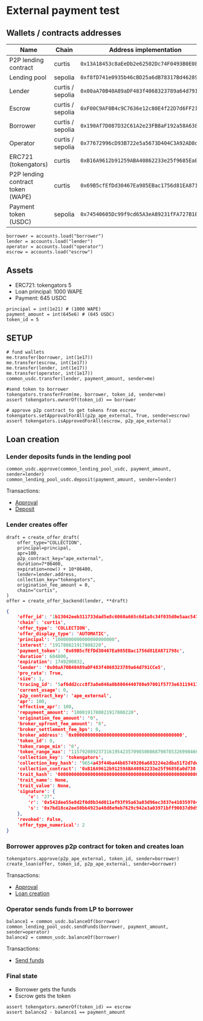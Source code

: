# External payment test


## Wallets / contracts addresses


| **Name**                          | **Chain**        | **Address implementation**                   |
| ---                               | ---              | ---                                          |
| P2P lending contract              | curtis           | `0x13A18453c8aEeDb2e62502Dc74F0493B0E081C9C` |
| Lending pool                      | sepolia          | `0xf8fD741e0935b46cBD25a6dB78317Bd462898BA3` |
| Lender                            | curtis / sepolia | `0x00aA70B40A89aDF483f4068323789a64d791CCe5` |
| Escrow                            | curtis / sepolia | `0xF00C9AF0B4c9C7636e12c80E4f22D7d6FF219475` |
| Borrower                          | curtis / sepolia | `0x190Af7D087D32C61A2e23FB8aF192a58A6385DD1` |
| Operator                          | curtis / sepolia | `0x77672996cD93B722e5a5673D404C3A92AD8dd1Fd` |
| ERC721 (tokengators)              | curtis           | `0xB16A9612b91259ABA40862233e25f9685Ea0d738` |
| P2P lending contract token (WAPE) | curtis           | `0x69B5cfEfDd30467Ea985EBac1756d81EA871798c` |
| Payment token (USDC)              | sepolia          | `0x74540605Dc99f9cd65A3eA89231fFA727B1049E2` |


```
borrower = accounts.load("borrower")
lender = accounts.load("lender")
operator = accounts.load("operator")
escrow = accounts.load("escrow")
```

## Assets

* ERC721: tokengators 5
* Loan principal: 1000 WAPE
* Payment: 645 USDC

```
principal = int(1e21) # (1000 WAPE)
payment_amount = int(645e6) # (645 USDC)
token_id = 5
```

## SETUP

```
# fund wallets
me.transfer(borrower, int(1e17))
me.transfer(escrow, int(1e17))
me.transfer(lender, int(1e17))
me.transfer(operator, int(1e17))
common_usdc.transfer(lender, payment_amount, sender=me)

#send token to borrower
tokengators.transferFrom(me, borrower, token_id, sender=me)
assert tokengators.ownerOf(token_id) == borrower

# approve p2p contract to get tokens from escrow
tokengators.setApprovalForAll(p2p_ape_external, True, sender=escrow)
assert tokengators.isApprovedForAll(escrow, p2p_ape_external)
```


## Loan creation

### Lender deposits funds in the lending pool

```
common_usdc.approve(common_lending_pool_usdc, payment_amount, sender=lender)
common_lending_pool_usdc.deposit(payment_amount, sender=lender)
```

Transactions:
* [Approval](https://sepolia.etherscan.io/tx/0x4e9a905f766f46d0946cedcf373d4c0ec140dce96493b5d8aa0e109e01f0977b)
* [Deposit](https://sepolia.etherscan.io/tx/0xe14d208b7edd1be8f72df7a77bbec90d5130073c703afe24fc5a0a42d278c8a7)

### Lender creates offer

```
draft = create_offer_draft(
    offer_type="COLLECTION",
    principal=principal,
    apr=100,
    p2p_contract_key="ape_external",
    duration=7*86400,
    expiration=now() + 10*86400,
    lender=lender.address,
    collection_key="tokengators",
    origination_fee_amount = 0,
    chain="curtis",
)
offer = create_offer_backend(lender, **draft)
```

```json
{
    'offer_id': '1b13042eeb311733dad5e8c6060a665c6d1a8c34f035d0e5aac5472366255c00',
    'chain': 'curtis',
    'offer_type': 'COLLECTION',
    'offer_display_type': 'AUTOMATIC',
    'principal': '1000000000000000000000',
    'interest': '191780821917808220',
    'payment_token': '0x69B5cfEfDd30467Ea985EBac1756d81EA871798c',
    'duration': 604800,
    'expiration': 1749200832,
    'lender': '0x00aA70B40A89aDF483f4068323789a64d791CCe5',
    'pro_rata': True,
    'size': 1,
    'tracing_id': '5af6dd2ccc8f3a8e046a0b8004440780e97001f5773e631194112f6d33a6561f',
    'current_usage': 0,
    'p2p_contract_key': 'ape_external',
    'apr': 100,
    'effective_apr': 100,
    'repayment_amount': '1000191780821917808220',
    'origination_fee_amount': '0',
    'broker_upfront_fee_amount': '0',
    'broker_settlement_fee_bps': 0,
    'broker_address': '0x0000000000000000000000000000000000000000',
    'token_id': 0,
    'token_range_min': '0',
    'token_range_max': '115792089237316195423570985008687907853269984665640564039457584007913129639935',
    'collection_key': 'tokengators',
    'collection_key_hash': '9654a43f44ba44b65749206a683224e2dba51f2d7de9cd5215970326a08304b0',
    'collection_contract': '0xB16A9612b91259ABA40862233e25f9685Ea0d738',
    'trait_hash': '0000000000000000000000000000000000000000000000000000000000000000',
    'trait_name': None,
    'trait_value': None,
    'signature': {
        'v': '27',
        'r': '0x542dee55e8d2f0d8b34d011ef93f95a63a03d96ec3837e410359704c9ceac22a',
        's': '0x7bd18ce2ee50bb4923a48d8e9eb7629c942e3a03971bff90037d9d9d70d320be'
    },
    'revoked': False,
    'offer_type_numerical': 2
}
```

### Borrower approves p2p contract for token and creates loan

```
tokengators.approve(p2p_ape_external, token_id, sender=borrower)
create_loan(offer, token_id, p2p_ape_external, sender=borrower)
```

Transactions:
* [Approval](https://curtis.explorer.caldera.xyz/tx/0x7a4ca81d1998523e200bb86393d8e42415e0a0570cbc505b0d6fd02c144c62cf)
* [Loan creation](https://curtis.explorer.caldera.xyz/tx/0x6b74d14206ac7e807c8d17dcec79f1972ac068ec891648c36589df184a03024e)


### Operator sends funds from LP to borrower

```
balance1 = common_usdc.balanceOf(borrower)
common_lending_pool_usdc.sendFunds(borrower, payment_amount, sender=operator)
balance2 = common_usdc.balanceOf(borrower)
```

Transactions:
* [Send funds](https://sepolia.etherscan.io/tx/0xbb143cc244d1cb644d9b4037b2dd3fc1ae39b2c1a047f328c98c8e475ab24ff7)

### Final state
* Borrower gets the funds
* Escrow gets the token

```
assert tokengators.ownerOf(token_id) == escrow
assert balance2 - balance1 == payment_amount
```
